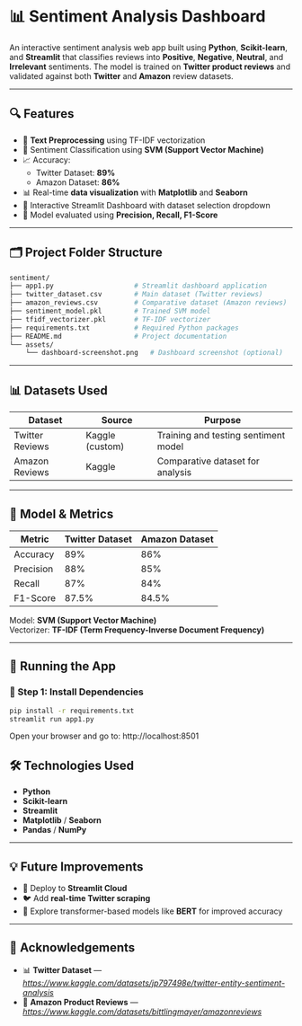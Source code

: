 # 📊 Sentiment Analysis Dashboard

An interactive sentiment analysis web app built using **Python**, **Scikit-learn**, and **Streamlit** that classifies reviews into **Positive**, **Negative**, **Neutral**, and **Irrelevant** sentiments. The model is trained on **Twitter product reviews** and validated against both **Twitter** and **Amazon** review datasets.

---

## 🔍 Features

- 🧹 **Text Preprocessing** using TF-IDF vectorization
- 🤖 Sentiment Classification using **SVM (Support Vector Machine)**
- 📈 Accuracy:  
  - Twitter Dataset: **89%**  
  - Amazon Dataset: **86%**
- 📊 Real-time **data visualization** with **Matplotlib** and **Seaborn**
- 🔄 Interactive Streamlit Dashboard with dataset selection dropdown
- 🧪 Model evaluated using **Precision, Recall, F1-Score**

---

## 🗂️ Project Folder Structure

```bash
sentiment/
├── app1.py                    # Streamlit dashboard application
├── twitter_dataset.csv        # Main dataset (Twitter reviews)
├── amazon_reviews.csv         # Comparative dataset (Amazon reviews)
├── sentiment_model.pkl        # Trained SVM model
├── tfidf_vectorizer.pkl       # TF-IDF vectorizer
├── requirements.txt           # Required Python packages
├── README.md                  # Project documentation
└── assets/
    └── dashboard-screenshot.png   # Dashboard screenshot (optional)
``` 


---

## 📊 Datasets Used

| Dataset       | Source           | Purpose                          |
|---------------|------------------|----------------------------------|
| Twitter Reviews | Kaggle (custom) | Training and testing sentiment model |
| Amazon Reviews | Kaggle           | Comparative dataset for analysis |

---

## 🧠 Model & Metrics

| Metric     | Twitter Dataset | Amazon Dataset |
|------------|-----------------|----------------|
| Accuracy   | 89%             | 86%            |
| Precision  | 88%             | 85%            |
| Recall     | 87%             | 84%            |
| F1-Score   | 87.5%           | 84.5%          |

Model: **SVM (Support Vector Machine)**  
Vectorizer: **TF-IDF (Term Frequency-Inverse Document Frequency)**

---

## 🚀 Running the App

### 🔧 Step 1: Install Dependencies

```bash
pip install -r requirements.txt
streamlit run app1.py
``` 

Open your browser and go to: http://localhost:8501


## 🛠️ Technologies Used

- **Python**
- **Scikit-learn**
- **Streamlit**
- **Matplotlib** / **Seaborn**
- **Pandas** / **NumPy**

---

## 💡 Future Improvements

- 🚀 Deploy to **Streamlit Cloud**
- 🐦 Add **real-time Twitter scraping**
- 🤖 Explore transformer-based models like **BERT** for improved accuracy

---

## 🙌 Acknowledgements

- 📊 **Twitter Dataset** — *https://www.kaggle.com/datasets/jp797498e/twitter-entity-sentiment-analysis*  
- 🛒 **Amazon Product Reviews** — *https://www.kaggle.com/datasets/bittlingmayer/amazonreviews*
